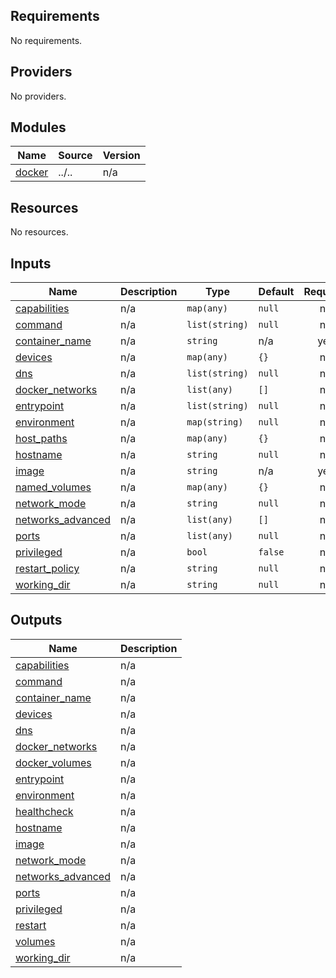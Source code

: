 <!-- BEGINNING OF PRE-COMMIT-TERRAFORM DOCS HOOK -->
## Requirements

No requirements.

## Providers

No providers.

## Modules

| Name | Source | Version |
|------|--------|---------|
| <a name="module_docker"></a> [docker](#module\_docker) | ../.. | n/a |

## Resources

No resources.

## Inputs

| Name | Description | Type | Default | Required |
|------|-------------|------|---------|:--------:|
| <a name="input_capabilities"></a> [capabilities](#input\_capabilities) | n/a | `map(any)` | `null` | no |
| <a name="input_command"></a> [command](#input\_command) | n/a | `list(string)` | `null` | no |
| <a name="input_container_name"></a> [container\_name](#input\_container\_name) | n/a | `string` | n/a | yes |
| <a name="input_devices"></a> [devices](#input\_devices) | n/a | `map(any)` | `{}` | no |
| <a name="input_dns"></a> [dns](#input\_dns) | n/a | `list(string)` | `null` | no |
| <a name="input_docker_networks"></a> [docker\_networks](#input\_docker\_networks) | n/a | `list(any)` | `[]` | no |
| <a name="input_entrypoint"></a> [entrypoint](#input\_entrypoint) | n/a | `list(string)` | `null` | no |
| <a name="input_environment"></a> [environment](#input\_environment) | n/a | `map(string)` | `null` | no |
| <a name="input_host_paths"></a> [host\_paths](#input\_host\_paths) | n/a | `map(any)` | `{}` | no |
| <a name="input_hostname"></a> [hostname](#input\_hostname) | n/a | `string` | `null` | no |
| <a name="input_image"></a> [image](#input\_image) | n/a | `string` | n/a | yes |
| <a name="input_named_volumes"></a> [named\_volumes](#input\_named\_volumes) | n/a | `map(any)` | `{}` | no |
| <a name="input_network_mode"></a> [network\_mode](#input\_network\_mode) | n/a | `string` | `null` | no |
| <a name="input_networks_advanced"></a> [networks\_advanced](#input\_networks\_advanced) | n/a | `list(any)` | `[]` | no |
| <a name="input_ports"></a> [ports](#input\_ports) | n/a | `list(any)` | `null` | no |
| <a name="input_privileged"></a> [privileged](#input\_privileged) | n/a | `bool` | `false` | no |
| <a name="input_restart_policy"></a> [restart\_policy](#input\_restart\_policy) | n/a | `string` | `null` | no |
| <a name="input_working_dir"></a> [working\_dir](#input\_working\_dir) | n/a | `string` | `null` | no |

## Outputs

| Name | Description |
|------|-------------|
| <a name="output_capabilities"></a> [capabilities](#output\_capabilities) | n/a |
| <a name="output_command"></a> [command](#output\_command) | n/a |
| <a name="output_container_name"></a> [container\_name](#output\_container\_name) | n/a |
| <a name="output_devices"></a> [devices](#output\_devices) | n/a |
| <a name="output_dns"></a> [dns](#output\_dns) | n/a |
| <a name="output_docker_networks"></a> [docker\_networks](#output\_docker\_networks) | n/a |
| <a name="output_docker_volumes"></a> [docker\_volumes](#output\_docker\_volumes) | n/a |
| <a name="output_entrypoint"></a> [entrypoint](#output\_entrypoint) | n/a |
| <a name="output_environment"></a> [environment](#output\_environment) | n/a |
| <a name="output_healthcheck"></a> [healthcheck](#output\_healthcheck) | n/a |
| <a name="output_hostname"></a> [hostname](#output\_hostname) | n/a |
| <a name="output_image"></a> [image](#output\_image) | n/a |
| <a name="output_network_mode"></a> [network\_mode](#output\_network\_mode) | n/a |
| <a name="output_networks_advanced"></a> [networks\_advanced](#output\_networks\_advanced) | n/a |
| <a name="output_ports"></a> [ports](#output\_ports) | n/a |
| <a name="output_privileged"></a> [privileged](#output\_privileged) | n/a |
| <a name="output_restart"></a> [restart](#output\_restart) | n/a |
| <a name="output_volumes"></a> [volumes](#output\_volumes) | n/a |
| <a name="output_working_dir"></a> [working\_dir](#output\_working\_dir) | n/a |
<!-- END OF PRE-COMMIT-TERRAFORM DOCS HOOK -->
